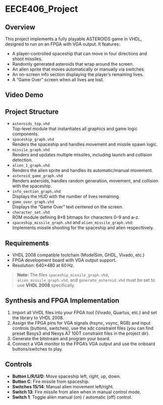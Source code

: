 # EECE406_Project

## Overview
This project implements a fully playable ASTEROIDS game in VHDL, designed to run on an FPGA with VGA output. It features:
- A player-controlled spaceship that can move in four directions and shoot missiles.
- Randomly generated asteroids that wrap around the screen.
- An alien sprite that moves automatically or manually via switches.
- An on-screen info section displaying the player’s remaining lives.
- A “Game Over” screen when all lives are lost.

## Video Demo

## Project Structure
- `asteroids_top.vhd`  
  Top-level module that instantiates all graphics and game logic components.
- `spaceship_graph.vhd`  
  Renders the spaceship and handles movement and missile spawn logic.
- `missile_graph.vhd`  
  Renders and updates multiple missiles, including launch and collision detection.
- `alien_1_graph.vhd`  
  Renders the alien sprite and handles its automatic/manual movement.
- `asteroid_game_graph.vhd`  
  Renders asteroids, handles random generation, movement, and collision with the spaceship.
- `info_section_graph.vhd`  
  Displays the HUD with the number of lives remaining.
- `game_over_graph.vhd`  
  Displays the “Game Over” text centered on the screen.
- `character_set.vhd`  
  ROM module defining 8×8 bitmaps for characters 0–9 and a–z.
- `spaceship_missile_graph.vhd` and `alien_missile_graph.vhd`:  
  Implements missile shooting for the spaceship and alien respecttively.

## Requirements
- VHDL 2008 compatible toolchain (ModelSim, GHDL, Vivado, etc.)
- FPGA development board with VGA output support.
- Resolution: 640×480 at 60 Hz.

> **Note:** The files `spaceship_missile_graph.vhd`, `alien_missile_graph.vhd`, and `generate_asteroid.vhd` must be set to use **VHDL 2008** specifically.

## Synthesis and FPGA Implementation
1. Import all VHDL files into your FPGA tool (Vivado, Quartus, etc.) and set the library to VHDL 2008.
2. Assign the FPGA pins for VGA signals (hsync, vsync, RGB) and input controls (buttons, switches), use the xdc constraint files (you can find preset Basys3 and Nexys A7 100T constraint files in the project dir).
3. Generate the bitstream and program your board.
4. Connect a VGA monitor to the FPGA’s VGA output and use the onboard buttons/switches to play.

## Controls
- **Button L/R/U/D**: Move spaceship left, right, up, down.
- **Button C**: Fire missile from spaceship.
- **Switches 15/14**: Manual alien movement left/right.
- **Switch 13**: Fire missile from alien when in manual control mode.
- **Switch 1**: Toggle alien manual (on) / automatic (off) control.